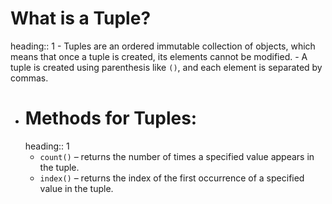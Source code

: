 # What is a Tuple?
heading:: 1
	- Tuples are an ordered immutable collection of objects, which means that once a tuple is created, its elements cannot be modified.
	- A tuple is created using parenthesis like `()`, and each element is separated by commas.
- # Methods for Tuples:
  heading:: 1
	- `count()` – returns the number of times a specified value appears in the tuple.
	- `index()` – returns the index of the first occurrence of a specified value in the tuple.